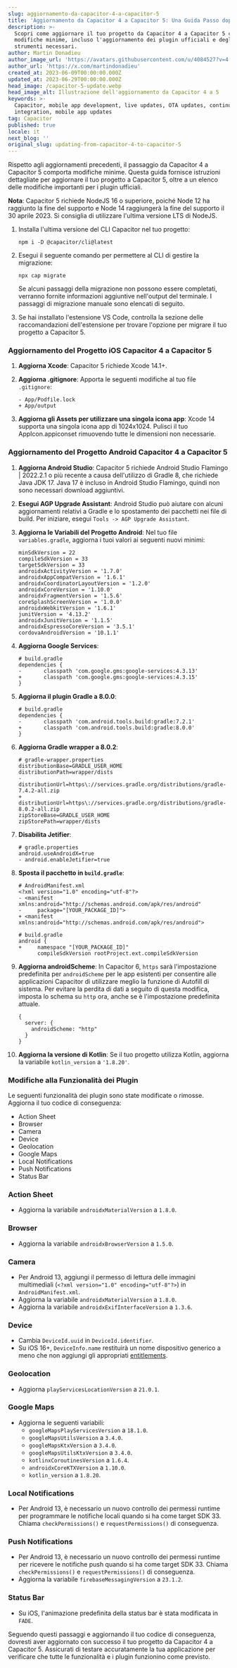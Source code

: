 ```yaml
---
slug: aggiornamento-da-capacitor-4-a-capacitor-5
title: 'Aggiornamento da Capacitor 4 a Capacitor 5: Una Guida Passo dopo Passo'
description: >-
  Scopri come aggiornare il tuo progetto da Capacitor 4 a Capacitor 5 con
  modifiche minime, incluso l'aggiornamento dei plugin ufficiali e degli
  strumenti necessari.
author: Martin Donadieu
author_image_url: 'https://avatars.githubusercontent.com/u/4084527?v=4'
author_url: 'https://x.com/martindonadieu'
created_at: 2023-06-09T00:00:00.000Z
updated_at: 2023-06-29T00:00:00.000Z
head_image: /capacitor-5-update.webp
head_image_alt: Illustrazione dell'aggiornamento da Capacitor 4 a 5
keywords: >-
  Capacitor, mobile app development, live updates, OTA updates, continuous
  integration, mobile app updates
tag: Capacitor
published: true
locale: it
next_blog: ''
original_slug: updating-from-capacitor-4-to-capacitor-5
---
```

Rispetto agli aggiornamenti precedenti, il passaggio da Capacitor 4 a Capacitor 5 comporta modifiche minime. Questa guida fornisce istruzioni dettagliate per aggiornare il tuo progetto a Capacitor 5, oltre a un elenco delle modifiche importanti per i plugin ufficiali.

**Nota**: Capacitor 5 richiede NodeJS 16 o superiore, poiché Node 12 ha raggiunto la fine del supporto e Node 14 raggiungerà la fine del supporto il 30 aprile 2023. Si consiglia di utilizzare l'ultima versione LTS di NodeJS.

1. Installa l'ultima versione del CLI Capacitor nel tuo progetto:

   ```
   npm i -D @capacitor/cli@latest
   ```

2. Esegui il seguente comando per permettere al CLI di gestire la migrazione:

   ```
   npx cap migrate
   ```

   Se alcuni passaggi della migrazione non possono essere completati, verranno fornite informazioni aggiuntive nell'output del terminale. I passaggi di migrazione manuale sono elencati di seguito.

3. Se hai installato l'estensione VS Code, controlla la sezione delle raccomandazioni dell'estensione per trovare l'opzione per migrare il tuo progetto a Capacitor 5.

### Aggiornamento del Progetto iOS Capacitor 4 a Capacitor 5

1. **Aggiorna Xcode**: Capacitor 5 richiede Xcode 14.1+.

2. **Aggiorna .gitignore**: Apporta le seguenti modifiche al tuo file `.gitignore`:

   ```
   - App/Podfile.lock
   + App/output
   ```

3. **Aggiorna gli Assets per utilizzare una singola icona app**: Xcode 14 supporta una singola icona app di 1024x1024. Pulisci il tuo AppIcon.appiconset rimuovendo tutte le dimensioni non necessarie.

### Aggiornamento del Progetto Android Capacitor 4 a Capacitor 5

1. **Aggiorna Android Studio**: Capacitor 5 richiede Android Studio Flamingo | 2022.2.1 o più recente a causa dell'utilizzo di Gradle 8, che richiede Java JDK 17. Java 17 è incluso in Android Studio Flamingo, quindi non sono necessari download aggiuntivi.

2. **Esegui AGP Upgrade Assistant**: Android Studio può aiutare con alcuni aggiornamenti relativi a Gradle e lo spostamento dei pacchetti nei file di build. Per iniziare, esegui `Tools -> AGP Upgrade Assistant`.

3. **Aggiorna le Variabili del Progetto Android**: Nel tuo file `variables.gradle`, aggiorna i tuoi valori ai seguenti nuovi minimi:

   ```
   minSdkVersion = 22
   compileSdkVersion = 33
   targetSdkVersion = 33
   androidxActivityVersion = '1.7.0'
   androidxAppCompatVersion = '1.6.1'
   androidxCoordinatorLayoutVersion = '1.2.0'
   androidxCoreVersion = '1.10.0'
   androidxFragmentVersion = '1.5.6'
   coreSplashScreenVersion = '1.0.0'
   androidxWebkitVersion = '1.6.1'
   junitVersion = '4.13.2'
   androidxJunitVersion = '1.1.5'
   androidxEspressoCoreVersion = '3.5.1'
   cordovaAndroidVersion = '10.1.1'
   ```

4. **Aggiorna Google Services**:

   ```
   # build.gradle
   dependencies {
   -       classpath 'com.google.gms:google-services:4.3.13'
   +       classpath 'com.google.gms:google-services:4.3.15'
   }
   ```

5. **Aggiorna il plugin Gradle a 8.0.0**:

   ```
   # build.gradle
   dependencies {
   -       classpath 'com.android.tools.build:gradle:7.2.1'
   +       classpath 'com.android.tools.build:gradle:8.0.0'
   }
   ```

6. **Aggiorna Gradle wrapper a 8.0.2**:

   ```
   # gradle-wrapper.properties
   distributionBase=GRADLE_USER_HOME
   distributionPath=wrapper/dists
   - distributionUrl=https\://services.gradle.org/distributions/gradle-7.4.2-all.zip
   + distributionUrl=https\://services.gradle.org/distributions/gradle-8.0.2-all.zip
   zipStoreBase=GRADLE_USER_HOME
   zipStorePath=wrapper/dists
   ```

7. **Disabilita Jetifier**:

   ```
   # gradle.properties
   android.useAndroidX=true
   - android.enableJetifier=true
   ```

8. **Sposta il pacchetto in `build.gradle`**:

   ```
   # AndroidManifest.xml
   <?xml version="1.0" encoding="utf-8"?>
   - <manifest xmlns:android="http://schemas.android.com/apk/res/android"
   -     package="[YOUR_PACKAGE_ID]">
   + <manifest xmlns:android="http://schemas.android.com/apk/res/android">
   ```

   ```
   # build.gradle
   android {
   +     namespace "[YOUR_PACKAGE_ID]"
         compileSdkVersion rootProject.ext.compileSdkVersion
   ```

9. **Aggiorna androidScheme**: In Capacitor 6, `https` sarà l'impostazione predefinita per `androidScheme` per le app esistenti per consentire alle applicazioni Capacitor di utilizzare meglio la funzione di Autofill di sistema. Per evitare la perdita di dati a seguito di questa modifica, imposta lo schema su `http` ora, anche se è l'impostazione predefinita attuale.

   ```
   {
     server: {
       androidScheme: "http"
     }
   }
   ```

10. **Aggiorna la versione di Kotlin**: Se il tuo progetto utilizza Kotlin, aggiorna la variabile `kotlin_version` a `'1.8.20'`.

### Modifiche alla Funzionalità dei Plugin

Le seguenti funzionalità dei plugin sono state modificate o rimosse. Aggiorna il tuo codice di conseguenza:

- Action Sheet
- Browser
- Camera
- Device
- Geolocation
- Google Maps
- Local Notifications
- Push Notifications
- Status Bar

### Action Sheet

- Aggiorna la variabile `androidxMaterialVersion` a `1.8.0`.

### Browser

- Aggiorna la variabile `androidxBrowserVersion` a `1.5.0`.

### Camera

- Per Android 13, aggiungi il permesso di lettura delle immagini multimediali (`<?xml version="1.0" encoding="utf-8"?>`) in `AndroidManifest.xml`.
- Aggiorna la variabile `androidxMaterialVersion` a `1.8.0`.
- Aggiorna la variabile `androidxExifInterfaceVersion` a `1.3.6`.

### Device

- Cambia `DeviceId.uuid` in `DeviceId.identifier`.
- Su iOS 16+, `DeviceInfo.name` restituirà un nome dispositivo generico a meno che non aggiungi gli appropriati [entitlements](https://developer.apple.com/documentation/bundleresources/entitlements/com_apple_developer_device-information_user-assigned-device-name/).

### Geolocation

- Aggiorna `playServicesLocationVersion` a `21.0.1`.

### Google Maps

- Aggiorna le seguenti variabili:
  - `googleMapsPlayServicesVersion` a `18.1.0`.
  - `googleMapsUtilsVersion` a `3.4.0`.
  - `googleMapsKtxVersion` a `3.4.0`.
  - `googleMapsUtilsKtxVersion` a `3.4.0`.
  - `kotlinxCoroutinesVersion` a `1.6.4`.
  - `androidxCoreKTXVersion` a `1.10.0`.
  - `kotlin_version` a `1.8.20`.

### Local Notifications

- Per Android 13, è necessario un nuovo controllo dei permessi runtime per programmare le notifiche locali quando si ha come target SDK 33. Chiama `checkPermissions()` e `requestPermissions()` di conseguenza.

### Push Notifications

- Per Android 13, è necessario un nuovo controllo dei permessi runtime per ricevere le notifiche push quando si ha come target SDK 33. Chiama `checkPermissions()` e `requestPermissions()` di conseguenza.
- Aggiorna la variabile `firebaseMessagingVersion` a `23.1.2`.

### Status Bar

- Su iOS, l'animazione predefinita della status bar è stata modificata in `FADE`.

Seguendo questi passaggi e aggiornando il tuo codice di conseguenza, dovresti aver aggiornato con successo il tuo progetto da Capacitor 4 a Capacitor 5. Assicurati di testare accuratamente la tua applicazione per verificare che tutte le funzionalità e i plugin funzionino come previsto.
